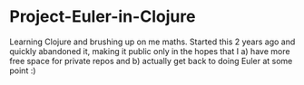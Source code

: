Project-Euler-in-Clojure
========================

Learning Clojure and brushing up on me maths. Started this 2 years ago and quickly abandoned it, making it public only in the hopes that I a) have more free space for private repos and b) actually get back to doing Euler at some point :)
